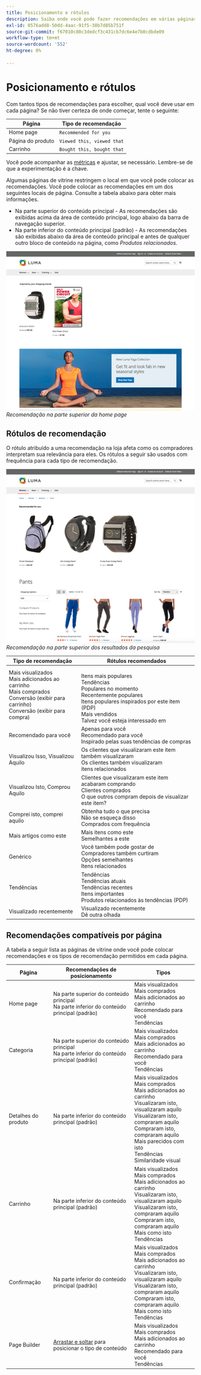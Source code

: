 ```yaml
---
title: Posicionamento e rótulos
description: Saiba onde você pode fazer recomendações em várias páginas do site e obtenha sugestões para rótulos usados com frequência para cada tipo de recomendação.
exl-id: 0576add8-50dd-4aac-91f5-38b7d85b751f
source-git-commit: f67010c80c3dedcf3c431cb7dc6e4e7b0cdbde09
workflow-type: tm+mt
source-wordcount: '552'
ht-degree: 0%

---
```


# Posicionamento e rótulos

Com tantos tipos de recomendações para escolher, qual você deve usar em cada página? Se não tiver certeza de onde começar, tente o seguinte:

| Página | Tipo de recomendação |
|---|---|
| Home page | `Recommended for you` |
| Página do produto | `Viewed this, viewed that` |
| Carrinho | `Bought this, bought that` |

Você pode acompanhar as [métricas](workspace.md) e ajustar, se necessário. Lembre-se de que a experimentação é a chave.

Algumas páginas de vitrine restringem o local em que você pode colocar as recomendações. Você pode colocar as recomendações em um dos seguintes locais de página. Consulte a tabela abaixo para obter mais informações.

- Na parte superior do conteúdo principal - As recomendações são exibidas acima da área de conteúdo principal, logo abaixo da barra de navegação superior.
- Na parte inferior do conteúdo principal (padrão) - As recomendações são exibidas abaixo da área de conteúdo principal e antes de qualquer outro bloco de conteúdo na página, como _Produtos relacionados_.

![Posicionamento de recomendação](assets/storefront-home-page-top.png)
_Recomendação na parte superior da home page_

## Rótulos de recomendação

O rótulo atribuído a uma recomendação na loja afeta como os compradores interpretam sua relevância para eles. Os rótulos a seguir são usados com frequência para cada tipo de recomendação.

![Posicionamento de recomendação](assets/storefront-search-results-top.png)
_Recomendação na parte superior dos resultados da pesquisa_

| Tipo de recomendação | Rótulos recomendados |
|---|---|
| Mais visualizados<br> Mais adicionados ao carrinho<br>Mais comprados<br>Conversão (exibir para carrinho)<br>Conversão (exibir para compra) | <br>Itens mais populares<br>Tendências<br>Populares no momento<br>Recentemente populares<br>Itens populares inspirados por este item (PDP)<br>Mais vendidos<br>Talvez você esteja interessado em |
| Recomendado para você | Apenas para você<br>Recomendado para você<br>Inspirado pelas suas tendências de compras |
| Visualizou Isso, Visualizou Aquilo | Os clientes que visualizaram este item também visualizaram<br>Os clientes também visualizaram<br>itens relacionados |
| Visualizou Isto, Comprou Aquilo | Clientes que visualizaram este item acabaram comprando<br>Clientes comprados<br>O que outros compram depois de visualizar este item? |
| Comprei isto, comprei aquilo | Obtenha tudo o que precisa<br>Não se esqueça disso<br>Comprados com frequência |
| Mais artigos como este | Mais itens como este<br>Semelhantes a este |
| Genérico | Você também pode gostar de<br>Compradores também curtiram<br>Opções semelhantes<br>Itens relacionados |
| Tendências | Tendências<br>Tendências atuais<br>Tendências recentes<br>Itens importantes<br>Produtos relacionados às tendências (PDP) |
| Visualizado recentemente | Visualizado recentemente<br>Dê outra olhada |

## Recomendações compatíveis por página

A tabela a seguir lista as páginas de vitrine onde você pode colocar recomendações e os tipos de recomendação permitidos em cada página.

| Página | Recomendações de posicionamento | Tipos |
|---|---|---|
| Home page | Na parte superior do conteúdo principal<br>Na parte inferior do conteúdo principal (padrão) | Mais visualizados<br>Mais comprados<br>Mais adicionados ao carrinho<br>Recomendado para você<br>Tendências |
| Categoria | Na parte superior do conteúdo principal<br>Na parte inferior do conteúdo principal (padrão) | Mais visualizados<br>Mais comprados<br>Mais adicionados ao carrinho<br>Recomendado para você<br>Tendências |
| Detalhes do produto | Na parte inferior do conteúdo principal (padrão) | Mais visualizados<br>Mais comprados<br>Mais adicionados ao carrinho<br>Visualizaram isto, visualizaram aquilo<br>Visualizaram isto, compraram aquilo<br>Compraram isto, compraram aquilo<br>Mais parecidos com isto<br>Tendências<br>Similaridade visual |
| Carrinho | Na parte inferior do conteúdo principal (padrão) | Mais visualizados<br>Mais comprados<br>Mais adicionados ao carrinho<br>Visualizaram isto, visualizaram aquilo<br>Visualizaram isto, compraram aquilo<br>Compraram isto, compraram aquilo<br>Mais como isto<br>Tendências |
| Confirmação | Na parte inferior do conteúdo principal (padrão) | Mais visualizados<br>Mais comprados<br>Mais adicionados ao carrinho<br>Visualizaram isto, visualizaram aquilo<br>Visualizaram isto, compraram aquilo<br>Compraram isto, compraram aquilo<br>Mais como isto<br>Tendências |
| Page Builder | [Arrastar e soltar](https://experienceleague.adobe.com/docs/commerce-admin/page-builder/add-content/recommendations.html?lang=pt-BR) para posicionar o tipo de conteúdo | Mais visualizados<br>Mais comprados<br>Mais adicionados ao carrinho<br>Recomendado para você<br>Tendências |
